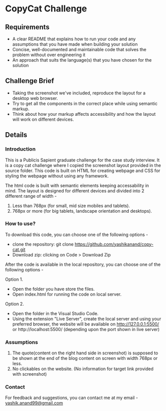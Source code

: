 # CopyCat Challenge

## Requirements

- A clear README that explains how to run your code and any assumptions that you have made when building your solution
- Concise, well-documented and maintainable code that solves the problem without over engineering it
- An approach that suits the language(s) that you have chosen for the solution

## Challenge Brief

- Taking the screenshot we've included, reproduce the layout for a desktop web browser.
- Try to get all the components in the correct place while using semantic markup.
- Think about how your markup affects accessibility and how the layout will work on different devices.

## Details

### Introduction

This is a Publicis Sapient graduate challenge for the case study interview.
It is a copy cat challenge where I copied the screenshot layout provided in the source folder.
This code is built on HTML for creating webpage and CSS for styling the webpage without using any framework.

The html code is built with semantic elements keeping accessability in mind.
The layout is designed for different devices and divided into 2 different range of width -

1. Less than 768px (for small, mid size mobiles and tablets).
2. 768px or more (for big tablets, landscape orientation and desktops).

### How to use?

To download this code, you can choose one of the following options -

- clone the repository: git clone https://github.com/yashikanand/copy-cat.git
- Download zip: clicking on Code > Download Zip

After the code is available in the local repository, you can choose one of the following options -

Option 1.

- Open the folder you have store the files.
- Open index.html for running the code on local server.

Option 2.

- Open the folder in the Visual Studio Code.
- Using the extension "Live Server", create the local server and using your preferred browser, the website will be available on http://127.0.0.1:5500/ or http://localhost:5500/ (depending upon the port shown in live server)

### Assumptions

1. The quote(content on the right hand side in screenshot) is supposed to be shown at the end of the blog content on screen with width 768px or less.
2. No clickables on the website. (No information for target link provided with screenshot)

### Contact

For feedback and suggestions, you can contact me at my email - yashik.anand99@gmail.com
